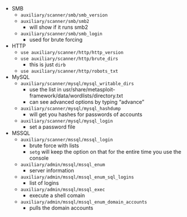 - SMB
	- `auxiliary/scanner/smb/smb_version`
    - `auxiliary/scanner/smb/smb2`
	    - will show if it runs smb2
	- `auxiliary/scanner/smb/smb_login`
		- used for brute forcing
- HTTP
	- `use auxiliary/scanner/http/http_version`
    - `use auxiliary/scanner/http/brute_dirs`
	    - this is just `dirb`
    - `use auxiliary/scanner/http/robots_txt`
- MySQL
	- `auxiliary/scanner/mysql/mysql_writable_dirs`
	    - use the list in usr/share/metasploit-framework/data/wordlists/directory.txt
	    - can see advanced options by typing “advance”
    - `auxiliary/scanner/mysql/mysql_hashdump`
	    - will get you hashes for passwords of accounts
    - `auxiliary/scanner/mysql/mysql_login`
	    - set a password file
- MSSQL
	- `auxiliary/scanner/mssql/mssql_login`
	    - brute force with lists
	    - `setg` will keep the option on that for the entire time you use the console
    - `auxiliary/admin/mssql/mssql_enum`
	    - server information
    - `auxiliary/admin/mssql/mssql_enum_sql_logins`
	    - list of logins
    - `auxiliary/admin/mssql/mssql_exec`
	    - execute a shell comain
    - `auxiliary/admin/mssql/mssql_enum_domain_accounts`
	    - pulls the domain accounts